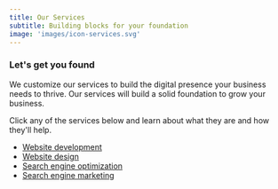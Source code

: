 ```yaml
---
title: Our Services
subtitle: Building blocks for your foundation
image: 'images/icon-services.svg'
---
```

<h3 class="lead">Let's get you found</h3>

We customize our services to build the digital presence your business needs to thrive. Our services will build a solid foundation to grow your business.

<p class="lead">Click any of the services below and learn about what they are and how they'll help.</p>

<ul class="section__list">
<li>
    <a href="/services/web-development">Website development</a>
</li>

<li>
    <a href="/services/web-design">Website design</a>
</li>

<li>
    <a href="/services/search-engine-optimization">Search engine optimization</a>
</li>

<li>
    <a href="/services/search-engine-marketing">Search engine marketing</a>
</li>
</ul>
